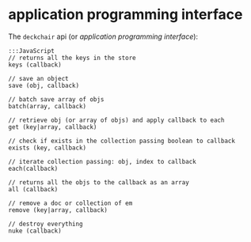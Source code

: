 application programming interface
===

The `deckchair` api (or _application programming interface_):

    
    :::JavaScript
    // returns all the keys in the store
    keys (callback)     
    
    // save an object
    save (obj, callback) 
    
    // batch save array of objs
    batch(array, callback)
    
    // retrieve obj (or array of objs) and apply callback to each
    get (key|array, callback) 
    
    // check if exists in the collection passing boolean to callback
    exists (key, callback)
    
    // iterate collection passing: obj, index to callback
    each(callback)
    
    // returns all the objs to the callback as an array
    all (callback)
    
    // remove a doc or collection of em
    remove (key|array, callback)
    
    // destroy everything
    nuke (callback)
    

